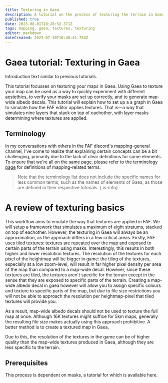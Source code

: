```yaml
---
title: Texturing in Gaea
description: A tutorial on the process of texturing the terrain in Gaea
published: true
date: 2023-08-01T18:28:52.371Z
tags: mapping, gaea, textures, texturing
editor: markdown
dateCreated: 2023-07-30T10:48:41.754Z
---
```


# Gaea tutorial: Texturing in Gaea
Introduction text similar to previous tutorials.

This tutorial focusses on texturing your maps in Gaea. Using Gaea to texture your map can be used as a way to quickly experiment with different aestethics, to verify your masks are set up correctly, and to generate map-wide albedo decals. This tutorial will explain how to set up a a graph in Gaea to simulate how the FAF editor applies textures. That is—a way that simulates nine layers that stack on top of eachother, with layer masks determining where textures are applied.

## Terminology
In my conversations with others in the FAF discord's mapping-general channel, I've come to realize that explaining certain concepts can be a bit challenging, primarily due to the lack of clear definitions for some elements. To ensure that we're all on the same page, please refer to the [terminology page](/en/Development/Mapping/Terms) for definitions of mapping-related terms.

>Note that the terminology list does not include the specific names for less common terms, such as the names of elements of Gaea, as those are defined in their respective tutorials.
{.is-info}

# A review of texturing basics
This workflow aims to emulate the way that textures are applied in FAF. We will setup a framework that simulates a maximum of eight stratums, stacked on top of eachother. However, the texturing in Gaea will always be an approximation, as the approach differs in a few critical areas. Firstly, FAF uses tiled textures: textures are repeated over the map and exposed to certain parts of the terrain using masks. Interestingly, this results in both higher and lower resolution textures. The resolution of the textures for each pixel of the heightmap will be bigger in game: the tiling of the textures, especially at a low zoom-level, will result in far higher pixel density per area of the map than compared to a map-wide decal. However, since these textures are tiled, the textures aren't specific for the terrain except in the sense that they are exposed to specific parts of the terrain. Creating a map-wide albedo decal in gaea however will allow you to assign specific colours and texture to specific parts of the map, but due to file size restrictions you will not be able to approach the resolution per heightmap-pixel that tiled textures will provide you.

As a result, map-wide albedo decals should not be used to texture the full map at once. Although 16K textures might suffice for 5km maps, generally the resulting file size makes actually using this approach prohibitive. A better method is to create a textured map in Gaea,

Due to this, the resolution of the textures in the game can be of higher quality than the map-wide textures produced in Gaea, although they are less specific to the terrain.



## Prerequisites

This process is dependent on masks, a tutorial for which is available here. 


